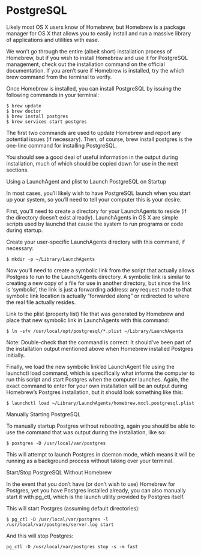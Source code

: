 # PostgreSQL

Likely most OS X users know of Homebrew, but Homebrew is a package manager for OS X that allows you to easily install and run a massive library of applications and utilities with ease.

We won’t go through the entire (albeit short) installation process of Homebrew, but if you wish to install Homebrew and use it for PostgreSQL management, check out the installation command on the official documentation. If you aren’t sure if Homebrew is installed, try the which brew command from the terminal to verify.

Once Homebrew is installed, you can install PostgreSQL by issuing the following commands in your terminal:

    $ brew update
    $ brew doctor
    $ brew install postgres
    $ brew services start postgres
  
The first two commands are used to update Homebrew and report any potential issues (if necessary). Then, of course, brew install postgres is the one-line command for installing PostgreSQL.

You should see a good deal of useful information in the output during installation, much of which should be copied down for use in the next sections.

Using a LaunchAgent and plist to Launch PostgreSQL on Startup

In most cases, you’ll likely wish to have PostgreSQL launch when you start up your system, so you’ll need to tell your computer this is your desire.

First, you’ll need to create a directory for your LaunchAgents to reside (if the directory doesn’t exist already). LaunchAgents in OS X are simple scripts used by launchd that cause the system to run programs or code during startup.

Create your user-specific LaunchAgents directory with this command, if necessary:

    $ mkdir -p ~/Library/LaunchAgents
  
Now you’ll need to create a symbolic link from the script that actually allows Postgres to run to the LaunchAgents directory. A symbolic link is similar to creating a new copy of a file for use in another directory, but since the link is ‘symbolic’, the link is just a forwarding address: any request made to that symbolic link location is actually “forwarded along” or redirected to where the real file actually resides.

Link to the plist (property list) file that was generated by Homebrew and place that new symbolic link in LaunchAgents with this command:

    $ ln -sfv /usr/local/opt/postgresql/*.plist ~/Library/LaunchAgents
  
Note: Double-check that the command is correct: It should’ve been part of the installation output mentioned above when Homebrew installed Postgres initially.

Finally, we load the new symbolic link’ed LaunchAgent file using the launchctl load command, which is specifically what informs the computer to run this script and start Postgres when the computer launches. Again, the exact command to enter for your own installation will be an output during Homebrew’s Postgres installation, but it should look something like this:

    $ launchctl load ~/Library/LaunchAgents/homebrew.mxcl.postgresql.plist
  
Manually Starting PostgreSQL

To manually startup Postgres without rebooting, again you should be able to use the command that was output during the installation, like so:

    $ postgres -D /usr/local/var/postgres
    
This will attempt to launch Postgres in daemon mode, which means it will be running as a background process without taking over your terminal.

Start/Stop PostgreSQL Without Homebrew

In the event that you don’t have (or don’t wish to use) Homebrew for Postgres, yet you have Postgres installed already, you can also manually start it with pg_ctl, which is the launch utility provided by Postgres itself.

This will start Postgres (assuming default directories):

    $ pg_ctl -D /usr/local/var/postgres -l /usr/local/var/postgres/server.log start
  
And this will stop Postgres:

    pg_ctl -D /usr/local/var/postgres stop -s -m fast
